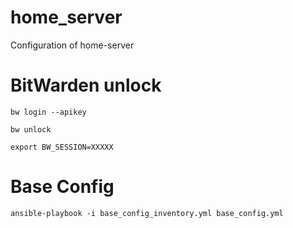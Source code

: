 # home_server
Configuration of home-server

# BitWarden unlock

```
bw login --apikey
```

```
bw unlock
```

```
export BW_SESSION=XXXXX
```

# Base Config

```
ansible-playbook -i base_config_inventory.yml base_config.yml 
```
